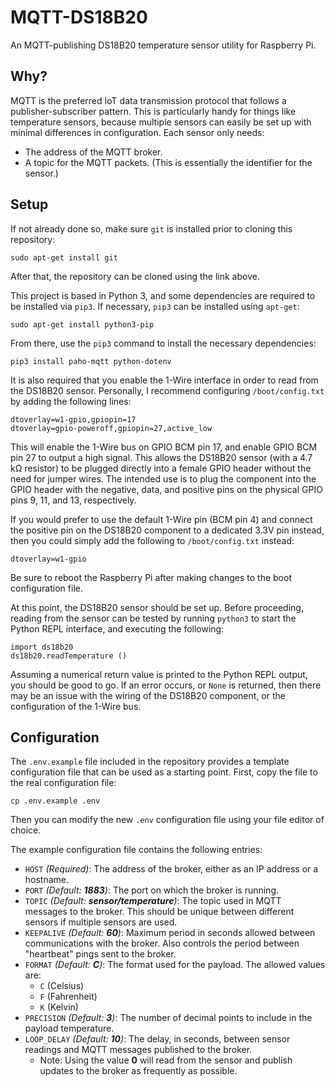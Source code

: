 # MQTT-DS18B20
An MQTT-publishing DS18B20 temperature sensor utility for Raspberry Pi.

## Why?
MQTT is the preferred IoT data transmission protocol that follows a publisher-subscriber pattern. This is particularly handy for things like temperature sensors, because multiple sensors can easily be set up with minimal differences in configuration. Each sensor only needs:
- The address of the MQTT broker.
- A topic for the MQTT packets. (This is essentially the identifier for the sensor.)

## Setup
If not already done so, make sure `git` is installed prior to cloning this repository:
```
sudo apt-get install git
```
After that, the repository can be cloned using the link above.

This project is based in Python 3, and some dependencies are required to be installed via `pip3`. If necessary, `pip3` can be installed using `apt-get`:
```
sudo apt-get install python3-pip
```

From there, use the `pip3` command to install the necessary dependencies:
```
pip3 install paho-mqtt python-dotenv
```

It is also required that you enable the 1-Wire interface in order to read from the DS18B20 sensor. Personally, I recommend configuring `/boot/config.txt` by adding the following lines:
```
dtoverlay=w1-gpio,gpiopin=17
dtoverlay=gpio-poweroff,gpiopin=27,active_low
```

This will enable the 1-Wire bus on GPIO BCM pin 17, and enable GPIO BCM pin 27 to output a high signal. This allows the DS18B20 sensor (with a 4.7 kΩ resistor) to be plugged directly into a female GPIO header without the need for jumper wires. The intended use is to plug the component into the GPIO header with the negative, data, and positive pins on the physical GPIO pins 9, 11, and 13, respectively.

If you would prefer to use the default 1-Wire pin (BCM pin 4) and connect the positive pin on the DS18B20 component to a dedicated 3.3V pin instead, then you could simply add the following to `/boot/config.txt` instead:
```
dtoverlay=w1-gpio
```
Be sure to reboot the Raspberry Pi after making changes to the boot configuration file.

At this point, the DS18B20 sensor should be set up. Before proceeding, reading from the sensor can be tested by running `python3` to start the Python REPL interface, and executing the following:
```
import ds18b20
ds18b20.readTemperature ()
```
Assuming a numerical return value is printed to the Python REPL output, you should be good to go. If an error occurs, or `None` is returned, then there may be an issue with the wiring of the DS18B20 component, or the configuration of the 1-Wire bus.

## Configuration
The `.env.example` file included in the repository provides a template configuration file that can be used as a starting point. First, copy the file to the real configuration file:
```
cp .env.example .env
```
Then you can modify the new `.env` configuration file using your file editor of choice.

The example configuration file contains the following entries:
- `HOST` _(Required)_: The address of the broker, either as an IP address or a hostname.
- `PORT` _(Default: **1883**)_: The port on which the broker is running.
- `TOPIC` _(Default: **sensor/temperature**)_: The topic used in MQTT messages to the broker. This should be unique between different sensors if multiple sensors are used.
- `KEEPALIVE` _(Default: **60**)_: Maximum period in seconds allowed between communications with the broker. Also controls the period between "heartbeat" pings sent to the broker.
- `FORMAT` _(Default: **C**)_: The format used for the payload. The allowed values are:
   - `C` (Celsius)
   - `F` (Fahrenheit)
   - `K` (Kelvin)
- `PRECISION` _(Default: **3**)_: The number of decimal points to include in the payload temperature.
- `LOOP_DELAY` _(Default: **10**)_: The delay, in seconds, between sensor readings and MQTT messages published to the broker.
   - Note: Using the value **0** will read from the sensor and publish updates to the broker as frequently as possible.
